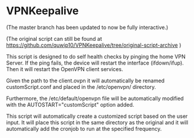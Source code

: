 # VPNKeepalive
(The master branch has been updated to now be fully interactive.)

(The original script can still be found at https://github.com/quwip10/VPNKeepalive/tree/original-script-archive )

This script is designed to do self health checks by pinging the home VPN Server.
If the ping fails, the device will restart the interface (ifdown/ifup). Then it will
restart the OpenVPN client services.

Given the path to the client.ovpn it will automatically be renamed customScript.conf and placed in the /etc/openvpn/ 
directory.

Furthermore, the /etc/default/openvpn file will be automatically modified with the AUTOSTART="customScript" option added.

This script will automatically create a customized script based on the user input. It will place this script in the same directory as the original and it will automatically add the cronjob to run at the specified frequency. 


